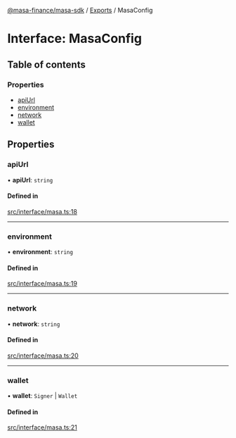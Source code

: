 [@masa-finance/masa-sdk](../README.md) / [Exports](../modules.md) / MasaConfig

# Interface: MasaConfig

## Table of contents

### Properties

- [apiUrl](MasaConfig.md#apiurl)
- [environment](MasaConfig.md#environment)
- [network](MasaConfig.md#network)
- [wallet](MasaConfig.md#wallet)

## Properties

### apiUrl

• **apiUrl**: `string`

#### Defined in

[src/interface/masa.ts:18](https://github.com/masa-finance/masa-sdk/blob/137ba2f/src/interface/masa.ts#L18)

___

### environment

• **environment**: `string`

#### Defined in

[src/interface/masa.ts:19](https://github.com/masa-finance/masa-sdk/blob/137ba2f/src/interface/masa.ts#L19)

___

### network

• **network**: `string`

#### Defined in

[src/interface/masa.ts:20](https://github.com/masa-finance/masa-sdk/blob/137ba2f/src/interface/masa.ts#L20)

___

### wallet

• **wallet**: `Signer` \| `Wallet`

#### Defined in

[src/interface/masa.ts:21](https://github.com/masa-finance/masa-sdk/blob/137ba2f/src/interface/masa.ts#L21)
